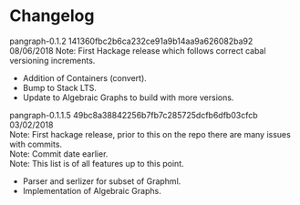# Changelog

pangraph-0.1.2 141360fbc2b6ca232ce91a9b14aa9a626082ba92 08/06/2018
Note: First Hackage release which follows correct cabal versioning increments.  
* Addition of Containers (convert).
* Bump to Stack LTS.
* Update to Algebraic Graphs to build with more versions.

pangraph-0.1.1.5 49bc8a38842256b7fb7c285725dcfb6dfb03cfcb 03/02/2018  
Note: First hackage release, prior to this on the repo there are many issues with commits.  
Note: Commit date earlier.  
Note: This list is of all features up to this point.  
* Parser and serlizer for subset of Graphml.
* Implementation of Algebraic Graphs.